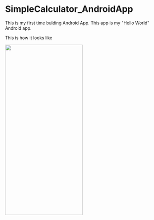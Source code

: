 # SimpleCalculator_AndroidApp

This is my first time bulding Android App. This app is my "Hello World" Android app.

This is how it looks like

<img style="-webkit-user-select: none;margin: auto;cursor: zoom-in;" src="https://raw.githubusercontent.com/leminhviett/SimpleCalculator_AndroidApp/master/screenshot.jpg" width="250" height="550">
